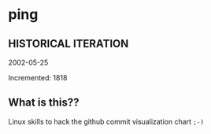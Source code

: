 # ping

## HISTORICAL ITERATION
2002-05-25

Incremented: 1818

## What is this?? 
Linux skills to hack the github commit visualization chart `;-)`
